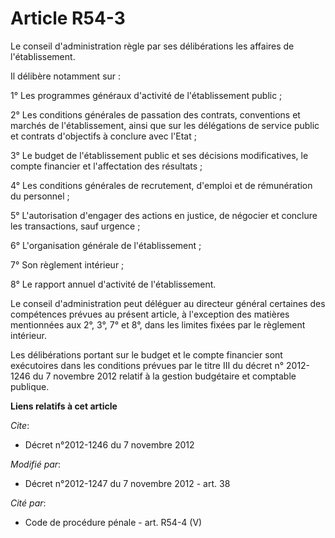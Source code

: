 # Article R54-3

Le conseil d'administration règle par ses délibérations les affaires de l'établissement. 

Il délibère notamment sur : 

1° Les programmes généraux d'activité de l'établissement public ; 

2° Les conditions générales de passation des contrats, conventions et marchés de l'établissement, ainsi que sur les
délégations de service public et contrats d'objectifs à conclure avec l'Etat ; 

3° Le budget de l'établissement public et ses décisions modificatives, le compte financier et l'affectation des résultats ; 

4° Les conditions générales de recrutement, d'emploi et de rémunération du personnel ; 

5° L'autorisation d'engager des actions en justice, de négocier et conclure les transactions, sauf urgence ; 

6° L'organisation générale de l'établissement ; 

7° Son règlement intérieur ; 

8° Le rapport annuel d'activité de l'établissement. 

Le conseil d'administration peut déléguer au directeur général certaines des compétences prévues au présent article, à
l'exception des matières mentionnées aux 2°, 3°, 7° et 8°, dans les limites fixées par le règlement intérieur. 

Les délibérations portant sur le budget et le compte financier sont exécutoires dans les conditions prévues par le titre III
du décret n° 2012-1246 du 7 novembre 2012 relatif à la gestion budgétaire et comptable publique.

**Liens relatifs à cet article**

_Cite_:

  - Décret n°2012-1246 du 7 novembre 2012

_Modifié par_:

  - Décret n°2012-1247 du 7 novembre 2012 - art. 38

_Cité par_:

  - Code de procédure pénale - art. R54-4 (V)
